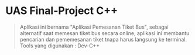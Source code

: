 # UAS Final-Project C++
>Aplikasi ini bernama "Aplikasi Pemesanan Tiket Bus", sebagai alternatif saat memesan tiket bus secara online, aplikasi ini membantu pencarian dan pememesanan tiket tnapa harus langsung ke terminal.
>Tools yang digunakan : Dev-C++
